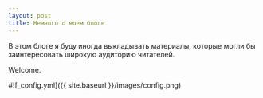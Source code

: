 ```yaml
---
layout: post
title: Немного о моем блоге
---
```


В этом блоге я буду иногда выкладывать материалы, которые могли бы заинтересовать широкую аудиторию читателей.

Welcome.

#![_config.yml]({{ site.baseurl }}/images/config.png)
